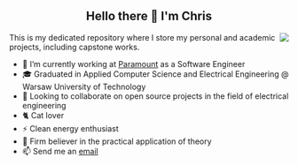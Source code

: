 <h2 align="center"> Hello there 👋 I'm Chris</h2>
<img align="right" src="https://media.giphy.com/media/v1.Y2lkPTc5MGI3NjExaXh6MDB5Yjh5ejBpMW5rYXBhNHRzNDdnenhubDRudHBzZHdoaWdkNiZlcD12MV9pbnRlcm5hbF9naWZfYnlfaWQmY3Q9Zw/dNgK7Ws7y176U/giphy.gif"/>

This is my dedicated repository where I store my personal and academic projects, including capstone works.

- 🔭 I’m currently working at [Paramount](https://www.paramount.com/) as a Software Engineer
- 🎓 Graduated in  Applied Computer Science and Electrical Engineering @ Warsaw University of Technology
- 👯 Looking to collaborate on open source projects in the field of electrical engineering
- 🐈 Cat lover
- ⚡ Clean energy enthusiast
- 📗 Firm believer in the practical application of theory
- 📫 Send me an <a href="mailto:ohmycoffe1@gmail.com"/>email</a>
